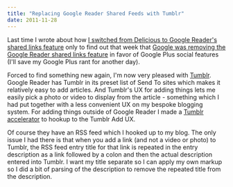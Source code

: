 ```yaml
---
title: "Replacing Google Reader Shared Feeds with Tumblr"
date: 2011-11-28
---
```

<div xmlns="http://www.w3.org/1999/xhtml"><div><p>
    Last time I wrote about how <a href="http://deletethis.net/dave/?uri=http%3A%2F%2Fdavescoolblog.blogspot.com%2F2011%2F11%2Freplacing-delicious-with-google-reader.html">I switched from Delicious
    to Google Reader's shared links feature</a> only to find out that week that <a href="http://googlereader.blogspot.com/2011/10/upcoming-changes-to-reader-new-look-new.html">Google was removing the
    Google Reader shared links feature</a> in favor of Google Plus social features (I'll save my Google Plus rant for another day).
  </p><p>
    Forced to find something new again, I'm now very pleased with <a href="http://sequelguy.tumblr.com/">Tumblr</a>. Google Reader has Tumblr in its preset list of Send To sites which makes it
    relatively easy to add articles. And Tumblr's UX for adding things lets me easily pick a photo or video to display from the article - something which I had put together with a less convenient UX
    on my bespoke blogging system. For adding things outside of Google Reader I made a <a href="http://deletethis.net/dave/activity/">Tumblr accelerator</a> to hookup to the Tumblr Add UX.
  </p><p>
    Of course they have an RSS feed which I hooked up to my blog. The only issue I had there is that when you add a link (and not a video or photo) to Tumblr, the RSS feed entry title for that link
    is repeated in the entry description as a link followed by a colon and then the actual description entered into Tumblr. I want my title separate so I can apply my own markup so I did a bit of
    parsing of the description to remove the repeated title from the description.
  </p><div class="blogger-post-footer"><img width="1" height="1" src="https://blogger.googleusercontent.com/tracker/1670048653123050463-9044142281140853902?l=davescoolblog.blogspot.com" alt="" /></div></div></div>
